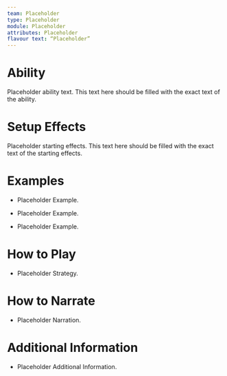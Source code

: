 ```yaml
---
team: Placeholder
type: Placeholder
module: Placeholder
attributes: Placeholder
flavour text: “Placeholder”
---
```

# Ability
Placeholder ability text. This text here should be filled with the exact text of the ability.

# Setup Effects
Placeholder starting effects. This text here should be filled with the exact text of the starting effects.

# Examples
- Placeholder Example.

- Placeholder Example.

- Placeholder Example.

# How to Play
- Placeholder Strategy.

# How to Narrate
- Placeholder Narration.

# Additional Information
- Placeholder Additional Information.
